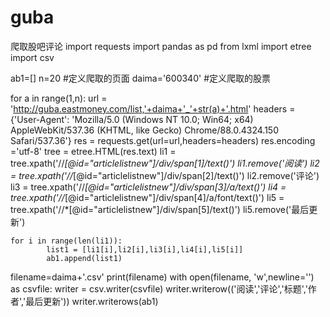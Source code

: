# guba
爬取股吧评论
import requests
import pandas as pd
from lxml import etree
import csv

ab1=[]
n=20  #定义爬取的页面
daima='600340' #定义爬取的股票

for a in range(1,n):
    url = 'http://guba.eastmoney.com/list,'+daima+'_'+str(a)+'.html'
    headers = {'User-Agent': 'Mozilla/5.0 (Windows NT 10.0; Win64; x64) AppleWebKit/537.36 (KHTML, like Gecko) Chrome/88.0.4324.150 Safari/537.36'}
    res = requests.get(url=url,headers=headers)
    res.encoding ='utf-8'
    tree = etree.HTML(res.text)
    li1 = tree.xpath('//*[@id="articlelistnew"]/div/span[1]/text()')
    li1.remove('阅读')
    li2 = tree.xpath('//*[@id="articlelistnew"]/div/span[2]/text()')
    li2.remove('评论')
    li3 = tree.xpath('//*[@id="articlelistnew"]/div/span[3]/a/text()')
    li4 = tree.xpath('//*[@id="articlelistnew"]/div/span[4]/a/font/text()')
    li5 = tree.xpath('//*[@id="articlelistnew"]/div/span[5]/text()')
    li5.remove('最后更新')

    for i in range(len(li1)):
            list1 = [li1[i],li2[i],li3[i],li4[i],li5[i]]
            ab1.append(list1)
filename=daima+'.csv'
print(filename)
with open(filename, 'w',newline='') as csvfile:
    writer = csv.writer(csvfile)
    writer.writerow(('阅读','评论','标题','作者','最后更新'))
    writer.writerows(ab1)
